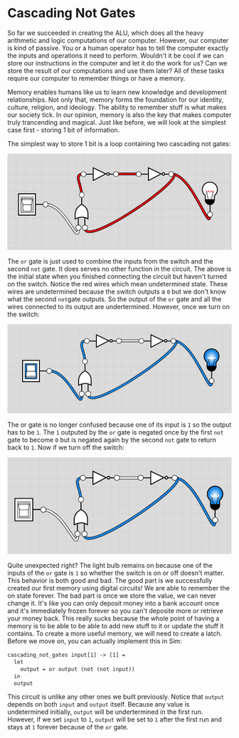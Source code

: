 # Cascading Not Gates

So far we succeeded in creating the ALU, which does all the heavy arithmetic and logic computations of our computer. However, our computer is kind of passive. You or a human operator has to tell the computer exactly the inputs and operations it need to perform. Wouldn't it be cool if we can store our instructions in the computer and let it do the work for us? Can we store the result of our computations and use them later? All of these tasks require our computer to remember things or have a memory.

Memory enables humans like us to learn new knowledge and development relationships. Not only that, memory forms the foundation for our identity, culture, religion, and ideology. The ability to remember stuff is what makes our society tick. In our opinion, memory is also the key that makes computer truly trancending and magical. Just like before, we will look at the simplest case first - storing 1 bit of information.

The simplest way to store 1 bit is a loop containing two cascading not gates:

![Cascading Not Gates \(Initial State\)](../.gitbook/assets/image%20%2829%29.png)

The `or` gate is just used to combine the inputs from the switch and the second `not` gate. It does serves no other function in the circuit. The above is the initial state when you finished connecting the circuit but haven't turned on the switch. Notice the red wires which mean undetermined state. These wires are undetermined because the switch outputs a `0` but we don't know what the second `not`gate outputs. So the output of the `or` gate and all the wires connected to its output are undertermined. However, once we turn on the switch:

![Cascading Not Gates \(On State\)](../.gitbook/assets/image%20%2815%29.png)

The or gate is no longer confused because one of its input is `1` so the output has to be `1`. The `1` outputed by the `or` gate is negated once by the first `not` gate to become `0` but is negated again by the second `not` gate to return back to `1`. Now if we turn off the switch:

![Cascading Not Gates \(Off State\)](../.gitbook/assets/image%20%285%29.png)

Quite unexpected right? The light bulb remains on because one of the inputs of the `or` gate is `1` so whether the switch is on or off doesn't matter. This behavior is both good and bad. The good part is we successfully created our first memory using digital circuits! We are able to remember the on state forever. The bad part is once we store the value, we can never change it. It's like you can only deposit money into a bank account once and it's immediately frozen forever so you can't deposite more or retrieve your money back. This really sucks because the whole point of having a memory is to be able to be able to add new stuff to it or update the stuff it contains. To create a more useful memory, we will need to create a latch. Before we move on, you can actually implement this in Sim:

```text
cascading_not_gates input[1] -> [1] =
  let
    output = or output (not (not input))
  in
  output
```

This circuit is unlike any other ones we built previously. Notice that `output` depends on both `input` and `output` itself. Because any value is undetermined initially, `output` will be undertermined in the first run. However, if we set `input` to `1`, `output` will be set to `1` after the first run and stays at `1` forever because of the `or` gate.


